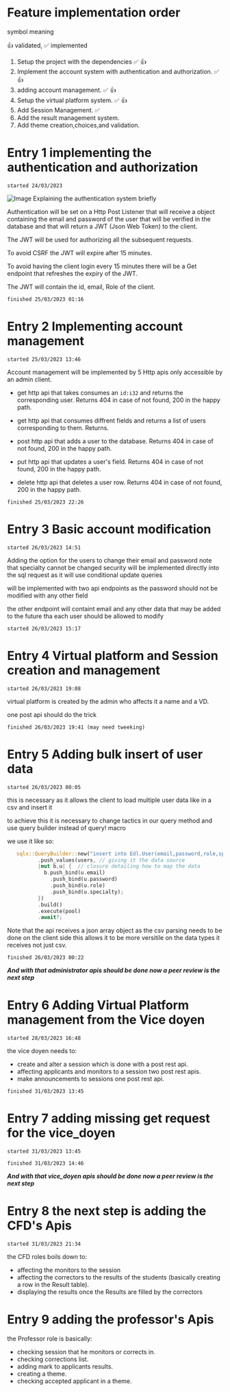 # Feature implementation order
symbol meaning 

👍 validated, ✅ implemented


1. Setup the project with the dependencies ✅ 👍
2. Implement the account system with authentication and authorization. ✅ 👍
3. adding account management. ✅ 👍
3. Setup the virtual platform system. ✅ 👍
4. Add Session Management. ✅
5. Add the result management system.
6. Add theme creation,choices,and validation. 



# Entry 1 implementing the authentication and authorization
```
started 24/03/2023 
```
![Image Explaining the authentication system briefly](https://www.vaadata.com/blog/wp-content/uploads/2016/12/JWT_tokens_EN.png)

Authentication will be set on a Http Post Listener that will receive a object containing the email and password of the user that will be verified in the database and that will return a JWT (Json Web Token) to the client.

The JWT will be used for authorizing all the subsequent requests.

To avoid CSRF the JWT will expire after 15 minutes.

To avoid having the client login every 15 minutes there will be a Get endpoint that refreshes the expiry of the JWT.

The JWT will contain the id, email, Role of the client.
```
finished 25/03/2023 01:16 
```

# Entry 2 Implementing account management
```
started 25/03/2023 13:46
```
Account management will be implemented by 5 Http apis only accessible by an admin client.

* get http api that takes consumes an ```id:i32``` and returns the corresponding user. Returns 404 in case of not found, 200 in the happy path.

* get http api that consumes diffrent fields and returns a list of users corresponding to them. Returns.

* post http api that adds a user to the database. Returns 404 in case of not found, 200 in the happy path.

* put http api that updates a user's field. Returns 404 in case of not found, 200 in the happy path.

* delete http api that deletes a user row. Returns 404 in case of not found, 200 in the happy path.
```
finished 25/03/2023 22:26
```


# Entry 3 Basic account modification
```
started 26/03/2023 14:51
```
Adding the option for the users to change their email and password note that specialty cannot be changed
security will be implemented directly into the sql request as it will use conditional update queries

will be implemented with two api endpoints as the password should not be modified with any other field

the other endpoint will containt email and any other data that may be added to the future tha each user should be allowed to modify
```
started 26/03/2023 15:17
```

# Entry 4 Virtual platform and Session creation and management
```
started 26/03/2023 19:08
```
virtual platform is created by the admin who affects it a name and a VD.

one post api should do the trick

```
finished 26/03/2023 19:41 (may need tweeking) 
```

# Entry 5 Adding bulk insert of user data
```
started 26/03/2023 00:05
```

this is necessary as it allows the client to load multiple user data like in a csv and insert it

to achieve this it is necessary to change tactics in our query method and use query builder instead of query! macro

we use it like so: 

```rust
   sqlx::QueryBuilder::new("insert into Edl.User(email,password,role,specialty)") // creating the request 
          .push_values(users, // giving it the data source 
          |mut b,u| {  // closure detailing how to map the data 
            b.push_bind(u.email) 
              .push_bind(u.password)
              .push_bind(u.role)
              .push_bind(u.specialty);
          })
          .build()
          .execute(pool)
          .await?;
```

Note that the api receives a json array object as the csv parsing needs to be done on the client side this allows it to be more versitile on the data types it receives not just csv.

```
finished 26/03/2023 00:22
```

***And with that administrator apis should be done now a peer review is the next step***


# Entry 6 Adding Virtual Platform management from the Vice doyen

```
started 28/03/2023 16:48
```

the vice doyen needs to:

* create and alter a session which is done with a post rest api.
* affecting applicants and monitors to a session two  post rest apis.
* make announcements to sessions one post rest api.

```
finished 31/03/2023 13:45
```

# Entry 7 adding missing get request for the vice_doyen
```
started 31/03/2023 13:45
```
```
finished 31/03/2023 14:46
```
***And with that vice_doyen apis should be done now a peer review is the next step***


# Entry 8 the next step is adding the CFD's Apis

```
started 31/03/2023 21:34
```

the CFD roles boils down to:
* affecting the monitors to the session
* affecting the correctors to the results of the students (basically creating a row in the Result table).
* displaying the results once the Results are filled by the correctors

# Entry 9 adding the professor's Apis

the Professor role is basically:
* checking session that he monitors or corrects in.
* checking corrections list.
* adding mark to applicants results.
* creating a theme.
* checking accepted applicant in a theme.